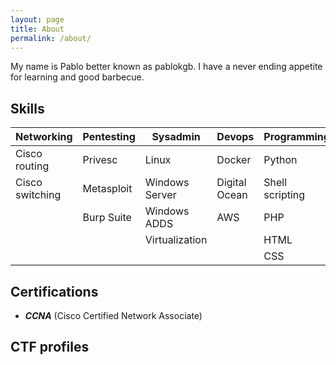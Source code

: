 ```yaml
---
layout: page
title: About
permalink: /about/
---
```


My name is Pablo better known as pablokgb. I have a never ending appetite for learning and good barbecue.

<div class="divider"></div>

## Skills

|    Networking   | Pentesting |    Sysadmin    |     Devops    |   Programming   |
|---|---|---|---|---|
| Cisco routing   | Privesc    | Linux          | Docker        | Python          |
| Cisco switching | Metasploit | Windows Server | Digital Ocean | Shell scripting |
|                 | Burp Suite | Windows ADDS   | AWS           | PHP             |
|                 |            | Virtualization |               | HTML            |
|                 |            |                |               | CSS             |

<div class="divider"></div>

## Certifications

* ***CCNA*** (Cisco Certified Network Associate)

<div class="divider"></div>

## CTF profiles

<script src="https://tryhackme.com/badge/649705"></script>


